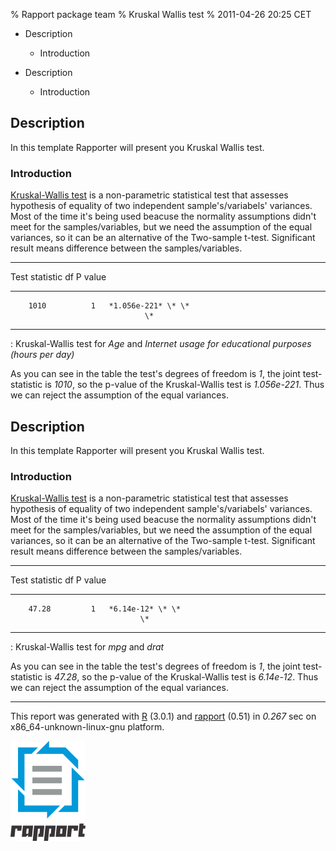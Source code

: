 % Rapport package team
% Kruskal Wallis test
% 2011-04-26 20:25 CET

-   Description
    -   Introduction

-   Description
    -   Introduction


Description
-----------

In this template Rapporter will present you Kruskal Wallis test.

### Introduction

[Kruskal-Wallis test](http://en.wikipedia.org/wiki/Kruskal-Wallis) is a
non-parametric statistical test that assesses hypothesis of equality of
two independent sample's/variabels' variances. Most of the time it's
being used beacuse the normality assumptions didn't meet for the
samples/variables, but we need the assumption of the equal variances, so
it can be an alternative of the Two-sample t-test. Significant result
means difference between the samples/variables.

  ------------------------------------------
   Test statistic    df        P value
  ----------------- ----- ------------------
        1010          1   *1.056e-221* \* \*
                                  \*
  ------------------------------------------

  : Kruskal-Wallis test for *Age* and *Internet usage for educational
  purposes (hours per day)*

As you can see in the table the test's degrees of freedom is *1*, the
joint test-statistic is *1010*, so the p-value of the Kruskal-Wallis
test is *1.056e-221*. Thus we can reject the assumption of the equal
variances.

Description
-----------

In this template Rapporter will present you Kruskal Wallis test.

### Introduction

[Kruskal-Wallis test](http://en.wikipedia.org/wiki/Kruskal-Wallis) is a
non-parametric statistical test that assesses hypothesis of equality of
two independent sample's/variabels' variances. Most of the time it's
being used beacuse the normality assumptions didn't meet for the
samples/variables, but we need the assumption of the equal variances, so
it can be an alternative of the Two-sample t-test. Significant result
means difference between the samples/variables.

  ----------------------------------------
   Test statistic    df       P value
  ----------------- ----- ----------------
        47.28         1   *6.14e-12* \* \*
                                 \*
  ----------------------------------------

  : Kruskal-Wallis test for *mpg* and *drat*

As you can see in the table the test's degrees of freedom is *1*, the
joint test-statistic is *47.28*, so the p-value of the Kruskal-Wallis
test is *6.14e-12*. Thus we can reject the assumption of the equal
variances.

* * * * *

This report was generated with [R](http://www.r-project.org/) (3.0.1)
and [rapport](http://rapport-package.info/) (0.51) in *0.267* sec on
x86\_64-unknown-linux-gnu platform.

![](images/logo.png)
